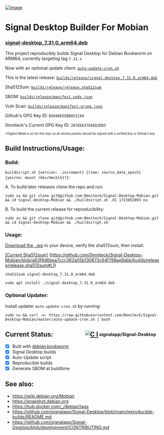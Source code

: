 [![image](https://github.com/user-attachments/assets/202613c2-97b8-4b54-b72c-6f8e110f0ff4)](https://signal.org)

# Signal Desktop Builder For Mobian
### [signal-desktop_7.31.0_arm64.deb](https://github.com/0mniteck/Signal-Desktop-Mobian/blob/master/builds/release/signal-desktop_7.31.0_arm64.deb)

This project reproducibly builds Signal Desktop for Debian Bookworm on ARM64, currently targeting tag `7.31.x`

Now with an optional update client: [`auto-update-cron.sh`](https://github.com/0mniteck/Signal-Desktop-Mobian/blob/master/auto-update-cron.sh)

This is the latest release: [`builds/release/signal-desktop_7.31.0_arm64.deb`](https://github.com/0mniteck/Signal-Desktop-Mobian/blob/master/builds/release/signal-desktop_7.31.0_arm64.deb)

Sha512Sum: [`builds/release/release.sha512sum`](https://github.com/0mniteck/Signal-Desktop-Mobian/blob/master/builds/release/release.sha512sum)

SBOM: [`builds/release/manifest.spdx.json`](https://github.com/0mniteck/Signal-Desktop-Mobian/blob/master/builds/release/manifest.spdx.json)

Vuln Scan: [`builds/release/manifest.grype.json`](https://github.com/0mniteck/Signal-Desktop-Mobian/blob/master/builds/release/manifest.grype.json)

Github's GPG Key ID: `B5690EEEBB952194`

0mniteck's Current GPG Key ID: `287EE837E6ED2DD3`

<sup><sup>*Vigilant Mode is on for this repo so all remote pushes should be signed with a verified key or Github's key.</sup></sup>

## Build Instructions/Usage:

### Build:

`buildscript.sh {version: .increment} {time: source_date_epoch} {yes/no: mount /dev/mmcblk1?}`:

A. To build later releases clone the repo and run:

```sudo su && git clone git@github.com:0mniteck/Signal-Desktop-Mobian.git && cd Signal-Desktop-Mobian && ./buildscript.sh .01 1723852093 no```

B. To build the current release for reproducibility:

```sudo su && git clone git@github.com:0mniteck/Signal-Desktop-Mobian.git && cd Signal-Desktop-Mobian && ./buildscript.sh```

### Usage:

[Download the `.deb`](https://github.com/0mniteck/Signal-Desktop-Mobian/raw/master/builds/release/signal-desktop_7.31.0_arm64.deb) to your device, verify the sha512sum, then install:

[[Current Sha512sum]](https://github.com/0mniteck/Signal-Desktop-Mobian/blob/master/builds/release/release.sha512sum#L1)
(https://github.com/0mniteck/Signal-Desktop-Mobian/blob/a63f8d6bea7ccc362a05b130873c64f798ae9abb/builds/release/release.sha512sum#L1)

```sha512sum signal-desktop_7.31.0_arm64.deb```

```sudo apt install ./signal-desktop_7.31.0_arm64.deb```

### Optional Updater:

Install updater `auto-update-cron.sh` by running:

```sudo su && curl -o- https://raw.githubusercontent.com/0mniteck/Signal-Desktop-Mobian/master/auto-update-cron.sh | bash```

## Current Status:‎‎‏‏‎ ‎‏‏‎ ‎‏‏‎ ‎‏‏‎ ‎‏‏‎ ‎‏‏‎ ‎‏‏‎ ‎‏‏‎ ‎‏‏‎ ‎‏‏‎ ‎‎‏‏‎ ‎‏‏‎ ‎‏‏‎ ‎‏‏‎ ‎‏‏‎ ‎‏‏‎ ‎‏‏‎ ‎‏‏‎ ‎‏‏‎ ‎‏‏‎ ‎‎‏‏‎ ‎[![C I](https://github.com/signalapp/Signal-Desktop/actions/workflows/ci.yml/badge.svg)](https://github.com/signalapp/Signal-Desktop/actions/workflows/ci.yml)<sub><sup> signalapp/Signal-Desktop</sup></sub>

* [x] Built with [debian:bookworm](https://hub.docker.com/layers/library/debian/bookworm-20241016-slim/images/sha256-936ea04e67a02e5e83056bfa8c7331e1c9ae89d4a324bbc1654d9497b815ae56?context=explore)
* [x] Signal Desktop builds
* [x] Auto-Update script
* [x] Reproducible builds
* [x] Generate SBOM at buildtime

## See also:

* https://wiki.debian.org/Mobian
* https://snapshot.debian.org
* https://hub.docker.com/_/debian/tags
* https://github.com/signalapp/Signal-Desktop/blob/main/reproducible-builds/README.md
* https://github.com/signalapp/Signal-Desktop/blob/development/CONTRIBUTING.md

